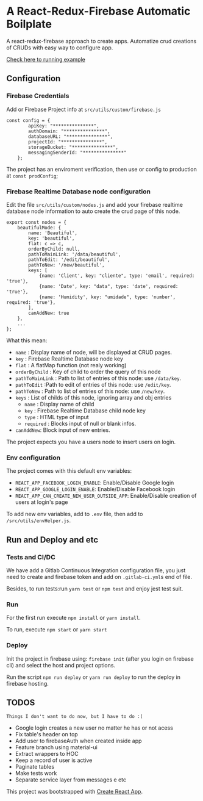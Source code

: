 # A React-Redux-Firebase Automatic Boilplate

A react-redux-firebase approach to create apps. Automatize crud creations of CRUDs with easy way to configure app.

[Check here to running example](https://react-redux-firebase-ex.firebaseapp.com)

## Configuration

### Firebase Credentials

Add or Firebase Project info at `src/utils/custom/firebase.js`

```
const config = {
        apiKey: "***************",
        authDomain: "***************",
        databaseURL: "***************",
        projectId: "***************",
        storageBucket: "***************",
        messagingSenderId: "***************"
    };
```

The project has an enviroment verification, then use or config to production at `const prodConfig`;

### Firebase Realtime Database node configuration

Edit the file `src/utils/custom/nodes.js` and add your firebase realtime database node information to auto create the crud page of this node.

```
export const nodes = {
    beautifulMode: {
        name: 'Beautiful',
        key: 'beautiful',
        flat: c => c,
        orderByChild: null,
        pathToMainLink: '/data/beautiful',
        pathToEdit: '/edit/beautiful',
        pathToNew: '/new/beautiful',
        keys: [
            {name: 'Client', key: "cliente", type: 'email', required: 'true'},
            {name: 'Date', key: "data", type: 'date', required: 'true'},
            {name: 'Humidity', key: "umidade", type: 'number', required: 'true'},
        ],
        canAddNew: true
    },
    ...
};
```

What this mean:

- `name` : Display name of node, will be displayed at CRUD pages.
- `key` : Firebase Realtime Database node key
- `flat` : A flatMap function (not realy working)
- `orderByChild` : Key of child to order the query of this node
- `pathToMainLink` : Path to list of entries of this node: use `/data/key`.
- `pathToEdit` :Path to edit of entries of this node: use `/edit/key`.
- `pathToNew` : Path to list of entries of this node: use `/new/key`.
- `keys` :  List of childs of this node, ignoring array and obj entries
    - `name` : Display name of child
    - `key` : Firebase Realtime Database child node key
    - `type` : HTML type of input
    - `required` : Blocks input of null or blank infos.
- `canAddNew`: Block input of new entries.

The project expects you have a users node to insert users on login.

### Env configuration

The project comes with this default env variables:

- `REACT_APP_FACEBOOK_LOGIN_ENABLE`: Enable/Disable Google login
- `REACT_APP_GOOGLE_LOGIN_ENABLE`:  Enable/Disable Facebook login
- `REACT_APP_CAN_CREATE_NEW_USER_OUTSIDE_APP`:  Enable/Disable creation of users at login's page

To add new env variables, add to `.env` file, then add to `/src/utils/envHelper.js`.

## Run and Deploy and etc

### Tests and CI/DC

We have add a Gitlab Continuous Integration configuration file, you just need to create and firebase token and add on `.gitlab-ci.yml`s end of file.

Besides, to run tests:run `yarn test` or `npm test` and enjoy jest test suit.

### Run
For the first run execute `npm install` or `yarn install`.

To run, execute `npm start` or `yarn start`


### Deploy
Init the project in firebase using: `firebase init` (after you login on firebase cli) and select the host and project options.

Run the script `npm run deploy` or `yarn run deploy` to run the deploy in firebase hosting.

## TODOS

`Things I don't want to do now, but I have to do :(`

- Google login creates a new user no matter he has or not acess
- Fix table's header on top
- Add user to firebaseAuth when created inside app
- Feature branch using material-ui
- Extract wrappers to HOC
- Keep a record of user is active
- Paginate tables
- Make tests work
- Separate service layer from messages e etc

This project was bootstrapped with [Create React App](https://github.com/facebookincubator/create-react-app).
